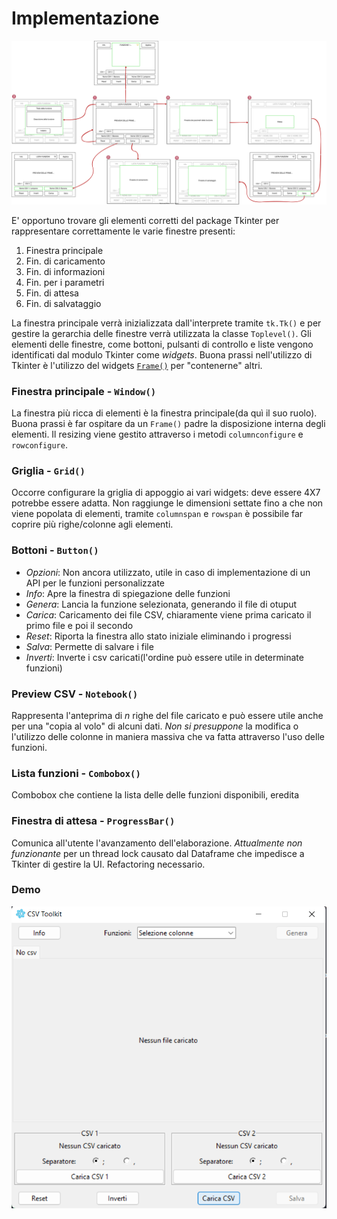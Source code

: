 # Implementazione

![wireframe](./wireframing/wireframing.svg)

E' opportuno trovare gli elementi corretti del package Tkinter per rappresentare correttamente le varie finestre presenti:

1. Finestra principale
2. Fin. di caricamento
3. Fin. di informazioni
4. Fin. per i parametri
5. Fin. di attesa
6. Fin. di salvataggio

La finestra principale verrà inizializzata dall'interprete tramite `tk.Tk()` e per gestire la gerarchia delle finestre verrà utilizzata la classe `Toplevel()`. Gli elementi delle finestre, come bottoni, pulsanti di controllo e liste vengono identificati dal modulo Tkinter come *widgets*. Buona prassi nell'utilizzo di Tkinter è l'utilizzo del widgets [`Frame()`](http://tkdocs.com/widgets/frame.html) per "contenerne" altri.

### Finestra principale - `Window()`

La finestra più ricca di elementi è la finestra principale(da quì il suo ruolo). Buona prassi è far ospitare da un `Frame()` padre la disposizione interna degli elementi. Il resizing viene gestito attraverso i metodi `columnconfigure` e `rowconfigure`.

### Griglia - `Grid()`

Occorre configurare la griglia di appoggio ai vari widgets: deve essere 4X7 potrebbe essere adatta. Non raggiunge le dimensioni settate fino a che non viene popolata di elementi, tramite `columnspan` e `rowspan` è possibile far coprire più righe/colonne agli elementi.

### Bottoni - `Button()`

- *Opzioni*: Non ancora utilizzato, utile in caso di implementazione di un API per le funzioni personalizzate
- *Info*: Apre la finestra di spiegazione delle funzioni
- *Genera*: Lancia la funzione selezionata, generando il file di otuput
- *Carica*: Caricamento dei file CSV, chiaramente viene prima caricato il primo file e poi il secondo
- *Reset*: Riporta la finestra allo stato iniziale eliminando i progressi
- *Salva*: Permette di salvare i file
- *Inverti*: Inverte i csv caricati(l'ordine può essere utile in determinate funzioni)

### Preview CSV - `Notebook()`

Rappresenta l'anteprima di *n* righe del file caricato e può essere utile anche per una "copia al volo" di alcuni dati. *Non si presuppone* la modifica o l'utilizzo delle colonne in maniera massiva che va fatta attraverso l'uso delle funzioni.

### Lista funzioni - `Combobox()`

Combobox che contiene la lista delle delle funzioni disponibili, eredita 

### Finestra di attesa - `ProgressBar()`

Comunica all'utente l'avanzamento dell'elaborazione. *Attualmente non funzionante* per un thread lock causato dal Dataframe che impedisce a Tkinter di gestire la UI. Refactoring necessario.

### Demo
[![Video demo](https://raw.githubusercontent.com/Z3FR3N/CSV-manipulation-v2/master/video/thumbnail.png)](https://raw.githubusercontent.com/Z3FR3N/CSV-manipulation-v2/master/video/demo.mp4)

